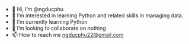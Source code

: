 - 👋 Hi, I’m @ngducphu
- 👀 I’m interested in learning Python and related skills in managing data.
- 🌱 I’m currently learning Python
- 💞️ I’m looking to collaborate on nothing
- 📫 How to reach me ngducphu22@gmail.com

<!---
ngducphu/ngducphu is a ✨ special ✨ repository because its `README.md` (this file) appears on your GitHub profile.
You can click the Preview link to take a look at your changes.
--->
